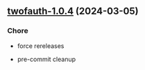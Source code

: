 

## [twofauth-1.0.4](https://github.com/truecharts/charts/compare/twofauth-1.0.3...twofauth-1.0.4) (2024-03-05)

### Chore



- force rereleases

- pre-commit cleanup